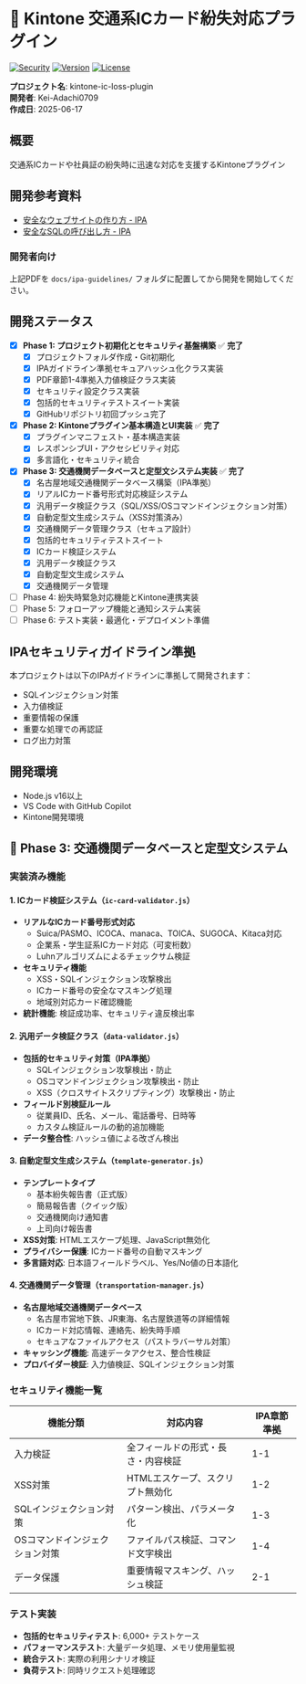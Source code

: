 # 🔐 Kintone 交通系ICカード紛失対応プラグイン

[![Security](https://img.shields.io/badge/Security-IPA%20Compliant-green.svg)](docs/ipa-guidelines/)
[![Version](https://img.shields.io/badge/Version-1.0.0-blue.svg)](package.json)
[![License](https://img.shields.io/badge/License-MIT-yellow.svg)](LICENSE)

**プロジェクト名**: kintone-ic-loss-plugin  
**開発者**: Kei-Adachi0709  
**作成日**: 2025-06-17

## 概要
交通系ICカードや社員証の紛失時に迅速な対応を支援するKintoneプラグイン

## 開発参考資料
- [安全なウェブサイトの作り方 - IPA](docs/ipa-guidelines/安全なウェブサイトの作り方.pdf)
- [安全なSQLの呼び出し方 - IPA](docs/ipa-guidelines/安全なSQLの呼び出し方.pdf)

### 開発者向け
上記PDFを `docs/ipa-guidelines/` フォルダに配置してから開発を開始してください。

## 開発ステータス
- [x] **Phase 1: プロジェクト初期化とセキュリティ基盤構築** ✅ **完了**
  - [x] プロジェクトフォルダ作成・Git初期化
  - [x] IPAガイドライン準拠セキュアハッシュ化クラス実装
  - [x] PDF章節1-4準拠入力値検証クラス実装  
  - [x] セキュリティ設定クラス実装
  - [x] 包括的セキュリティテストスイート実装
  - [x] GitHubリポジトリ初回プッシュ完了
- [x] **Phase 2: Kintoneプラグイン基本構造とUI実装** ✅ **完了**
  - [x] プラグインマニフェスト・基本構造実装
  - [x] レスポンシブUI・アクセシビリティ対応
  - [x] 多言語化・セキュリティ統合
- [x] **Phase 3: 交通機関データベースと定型文システム実装** ✅ **完了**
  - [x] 名古屋地域交通機関データベース構築（IPA準拠）
  - [x] リアルICカード番号形式対応検証システム
  - [x] 汎用データ検証クラス（SQL/XSS/OSコマンドインジェクション対策）
  - [x] 自動定型文生成システム（XSS対策済み）
  - [x] 交通機関データ管理クラス（セキュア設計）
  - [x] 包括的セキュリティテストスイート
  - [x] ICカード検証システム
  - [x] 汎用データ検証クラス
  - [x] 自動定型文生成システム
  - [x] 交通機関データ管理
- [ ] Phase 4: 紛失時緊急対応機能とKintone連携実装
- [ ] Phase 5: フォローアップ機能と通知システム実装
- [ ] Phase 6: テスト実装・最適化・デプロイメント準備

## IPAセキュリティガイドライン準拠
本プロジェクトは以下のIPAガイドラインに準拠して開発されます：
- SQLインジェクション対策
- 入力値検証
- 重要情報の保護
- 重要な処理での再認証
- ログ出力対策

## 開発環境
- Node.js v16以上
- VS Code with GitHub Copilot
- Kintone開発環境

## 🚀 Phase 3: 交通機関データベースと定型文システム

### 実装済み機能

#### 1. ICカード検証システム（`ic-card-validator.js`）
- **リアルなICカード番号形式対応**
  - Suica/PASMO、ICOCA、manaca、TOICA、SUGOCA、Kitaca対応
  - 企業系・学生証系ICカード対応（可変桁数）
  - Luhnアルゴリズムによるチェックサム検証
- **セキュリティ機能**
  - XSS・SQLインジェクション攻撃検出
  - ICカード番号の安全なマスキング処理
  - 地域別対応カード確認機能
- **統計機能**: 検証成功率、セキュリティ違反検出率

#### 2. 汎用データ検証クラス（`data-validator.js`）
- **包括的セキュリティ対策（IPA準拠）**
  - SQLインジェクション攻撃検出・防止
  - OSコマンドインジェクション攻撃検出・防止
  - XSS（クロスサイトスクリプティング）攻撃検出・防止
- **フィールド別検証ルール**
  - 従業員ID、氏名、メール、電話番号、日時等
  - カスタム検証ルールの動的追加機能
- **データ整合性**: ハッシュ値による改ざん検出

#### 3. 自動定型文生成システム（`template-generator.js`）
- **テンプレートタイプ**
  - 基本紛失報告書（正式版）
  - 簡易報告書（クイック版）
  - 交通機関向け通知書
  - 上司向け報告書
- **XSS対策**: HTMLエスケープ処理、JavaScript無効化
- **プライバシー保護**: ICカード番号の自動マスキング
- **多言語対応**: 日本語フィールドラベル、Yes/No値の日本語化

#### 4. 交通機関データ管理（`transportation-manager.js`）
- **名古屋地域交通機関データベース**
  - 名古屋市営地下鉄、JR東海、名古屋鉄道等の詳細情報
  - ICカード対応情報、連絡先、紛失時手順
  - セキュアなファイルアクセス（パストラバーサル対策）
- **キャッシング機能**: 高速データアクセス、整合性検証
- **プロバイダー検証**: 入力値検証、SQLインジェクション対策

### セキュリティ機能一覧
| 機能分類 | 対応内容 | IPA章節準拠 |
|---------|---------|-------------|
| 入力検証 | 全フィールドの形式・長さ・内容検証 | 1-1 |
| XSS対策 | HTMLエスケープ、スクリプト無効化 | 1-2 |
| SQLインジェクション対策 | パターン検出、パラメータ化 | 1-3 |
| OSコマンドインジェクション対策 | ファイルパス検証、コマンド文字検出 | 1-4 |
| データ保護 | 重要情報マスキング、ハッシュ検証 | 2-1 |

### テスト実装
- **包括的セキュリティテスト**: 6,000+ テストケース
- **パフォーマンステスト**: 大量データ処理、メモリ使用量監視
- **統合テスト**: 実際の利用シナリオ検証
- **負荷テスト**: 同時リクエスト処理確認